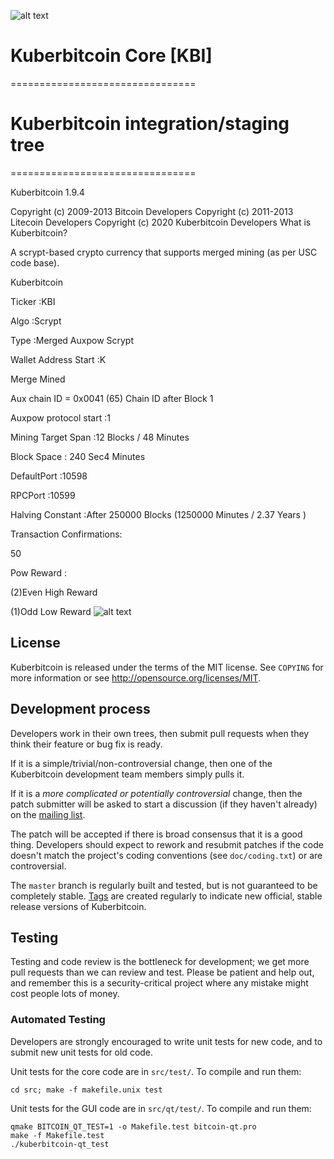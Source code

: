 

![alt text](https://i.imgur.com/foSTgt2.png)

# Kuberbitcoin Core [KBI]
 ================================

  
# Kuberbitcoin integration/staging tree
 ================================

Kuberbitcoin 1.9.4

Copyright (c) 2009-2013 Bitcoin Developers
Copyright (c) 2011-2013 Litecoin Developers
Copyright (c) 2020 Kuberbitcoin Developers
What is Kuberbitcoin?

A scrypt-based crypto currency that supports merged mining (as per USC code base).

Kuberbitcoin

Ticker :KBI

Algo :Scrypt

Type :Merged Auxpow Scrypt

Wallet Address Start :K

Merge Mined

Aux chain ID = 0x0041 (65) Chain ID after Block 1

Auxpow protocol start :1

Mining Target Span :12 Blocks / 48 Minutes

Block Space : 240 Sec4 Minutes

DefaultPort :10598

RPCPort :10599

Halving Constant :After 250000 Blocks (1250000 Minutes / 2.37 Years )

Transaction Confirmations:

50

Pow Reward :

(2)Even High Reward

(1)Odd Low Reward
 ![alt text](https://i.imgur.com/bftaxlA.png)


License
-------

Kuberbitcoin is released under the terms of the MIT license. See `COPYING` for more
information or see http://opensource.org/licenses/MIT.

Development process
-------------------

Developers work in their own trees, then submit pull requests when they think
their feature or bug fix is ready.

If it is a simple/trivial/non-controversial change, then one of the Kuberbitcoin
development team members simply pulls it.

If it is a *more complicated or potentially controversial* change, then the patch
submitter will be asked to start a discussion (if they haven't already) on the
[mailing list](http://sourceforge.net/mailarchive/forum.php?forum_name=bitcoin-development).

The patch will be accepted if there is broad consensus that it is a good thing.
Developers should expect to rework and resubmit patches if the code doesn't
match the project's coding conventions (see `doc/coding.txt`) or are
controversial.

The `master` branch is regularly built and tested, but is not guaranteed to be
completely stable. [Tags](https://github.com/bitcoin/bitcoin/tags) are created
regularly to indicate new official, stable release versions of Kuberbitcoin.

Testing
-------

Testing and code review is the bottleneck for development; we get more pull
requests than we can review and test. Please be patient and help out, and
remember this is a security-critical project where any mistake might cost people
lots of money.

### Automated Testing

Developers are strongly encouraged to write unit tests for new code, and to
submit new unit tests for old code.

Unit tests for the core code are in `src/test/`. To compile and run them:

    cd src; make -f makefile.unix test

Unit tests for the GUI code are in `src/qt/test/`. To compile and run them:

    qmake BITCOIN_QT_TEST=1 -o Makefile.test bitcoin-qt.pro
    make -f Makefile.test
    ./kuberbitcoin-qt_test

